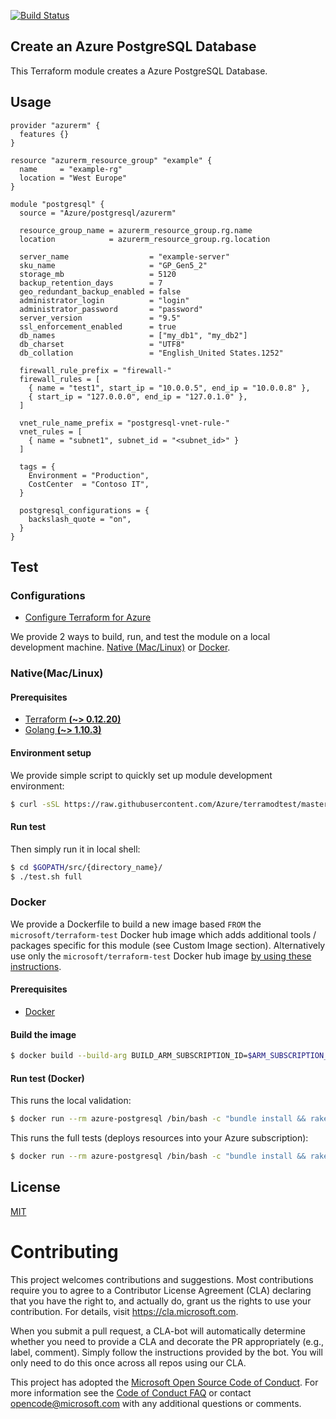 [![Build Status](https://dev.azure.com/azurerm-terraform-test/azurerm-terraform-modules/_apis/build/status/Azure.terraform-azurerm-postgresql)](https://dev.azure.com/azurerm-terraform-test/azurerm-terraform-modules/_build/latest?definitionId=2)
## Create an Azure PostgreSQL Database

This Terraform module creates a Azure PostgreSQL Database.

## Usage

```hcl
provider "azurerm" {
  features {}
}

resource "azurerm_resource_group" "example" {
  name     = "example-rg"
  location = "West Europe"
}

module "postgresql" {
  source = "Azure/postgresql/azurerm"

  resource_group_name = azurerm_resource_group.rg.name
  location            = azurerm_resource_group.rg.location

  server_name                  = "example-server"
  sku_name                     = "GP_Gen5_2"
  storage_mb                   = 5120
  backup_retention_days        = 7
  geo_redundant_backup_enabled = false
  administrator_login          = "login"
  administrator_password       = "password"
  server_version               = "9.5"
  ssl_enforcement_enabled      = true
  db_names                     = ["my_db1", "my_db2"]
  db_charset                   = "UTF8"
  db_collation                 = "English_United States.1252"

  firewall_rule_prefix = "firewall-"
  firewall_rules = [
    { name = "test1", start_ip = "10.0.0.5", end_ip = "10.0.0.8" },
    { start_ip = "127.0.0.0", end_ip = "127.0.1.0" },
  ]

  vnet_rule_name_prefix = "postgresql-vnet-rule-"
  vnet_rules = [
    { name = "subnet1", subnet_id = "<subnet_id>" }
  ]

  tags = {
    Environment = "Production",
    CostCenter  = "Contoso IT",
  }

  postgresql_configurations = {
    backslash_quote = "on",
  }
}
```

## Test

### Configurations

- [Configure Terraform for Azure](https://docs.microsoft.com/en-us/azure/virtual-machines/linux/terraform-install-configure)

We provide 2 ways to build, run, and test the module on a local development machine.  [Native (Mac/Linux)](#native-maclinux) or [Docker](#docker).

### Native(Mac/Linux)

#### Prerequisites

- [Terraform **(~> 0.12.20)**](https://www.terraform.io/downloads.html)
- [Golang **(~> 1.10.3)**](https://golang.org/dl/)

#### Environment setup

We provide simple script to quickly set up module development environment:

```sh
$ curl -sSL https://raw.githubusercontent.com/Azure/terramodtest/master/tool/env_setup.sh | sudo bash
```

#### Run test

Then simply run it in local shell:

```sh
$ cd $GOPATH/src/{directory_name}/
$ ./test.sh full
```

### Docker

We provide a Dockerfile to build a new image based `FROM` the `microsoft/terraform-test` Docker hub image which adds additional tools / packages specific for this module (see Custom Image section).  Alternatively use only the `microsoft/terraform-test` Docker hub image [by using these instructions](https://github.com/Azure/terraform-test).

#### Prerequisites

- [Docker](https://www.docker.com/community-edition#/download)

#### Build the image

```sh
$ docker build --build-arg BUILD_ARM_SUBSCRIPTION_ID=$ARM_SUBSCRIPTION_ID --build-arg BUILD_ARM_CLIENT_ID=$ARM_CLIENT_ID --build-arg BUILD_ARM_CLIENT_SECRET=$ARM_CLIENT_SECRET --build-arg BUILD_ARM_TENANT_ID=$ARM_TENANT_ID -t azure-postgresql .
```

#### Run test (Docker)

This runs the local validation:

```sh
$ docker run --rm azure-postgresql /bin/bash -c "bundle install && rake build"
```

This runs the full tests (deploys resources into your Azure subscription):

```sh
$ docker run --rm azure-postgresql /bin/bash -c "bundle install && rake full"
```

## License

[MIT](LICENSE)

# Contributing

This project welcomes contributions and suggestions.  Most contributions require you to agree to a
Contributor License Agreement (CLA) declaring that you have the right to, and actually do, grant us
the rights to use your contribution. For details, visit https://cla.microsoft.com.

When you submit a pull request, a CLA-bot will automatically determine whether you need to provide
a CLA and decorate the PR appropriately (e.g., label, comment). Simply follow the instructions
provided by the bot. You will only need to do this once across all repos using our CLA.

This project has adopted the [Microsoft Open Source Code of Conduct](https://opensource.microsoft.com/codeofconduct/).
For more information see the [Code of Conduct FAQ](https://opensource.microsoft.com/codeofconduct/faq/) or
contact [opencode@microsoft.com](mailto:opencode@microsoft.com) with any additional questions or comments.
